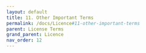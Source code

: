 ```yaml
---
layout: default
title: 11. Other Important Terms
permalink: /docs/Licence#11-other-important-terms
parent: License Terms
grand_parent: Licence
nav_order: 12
---
```

